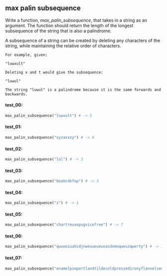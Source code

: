 ## max palin subsequence

Write a function, *max\_palin\_subsequence*, that takes in a string as an argument. The function should
return the length of the longest subsequence of the string that is also a palindrome.

A subsequence of a string can be created by deleting any characters of the string, while maintaining
the relative order of characters.

```
For example, given:

"luwxult"

Deleting x and t would give the subsequence:

"luwul"

The string "luwul" is a palindrome because it is the same forwards and backwards.
```

#### test_00:

```python
max_palin_subsequence("luwxult") # -> 5
```

#### test_01:

```python
max_palin_subsequence("xyzaxxzy") # -> 6
```

#### test_02:

```python
max_palin_subsequence("lol") # -> 3
```

#### test_03:

```python
max_palin_subsequence("boabcdefop") # -> 3
```

#### test_04:

```python
max_palin_subsequence("z") # -> 1
```

#### test_05:

```python
max_palin_subsequence("chartreusepugvicefree") # -> 7
```

#### test_06:

```python
max_palin_subsequence("qwueoiuahsdjnweuueueunasdnmnqweuzqwerty") # -> 15
```

#### test_07:

```python
max_palin_subsequence("enamelpinportlandtildecoldpressedironyflannelsemioticsedisonbulbfashionaxe") # -> 31
```
